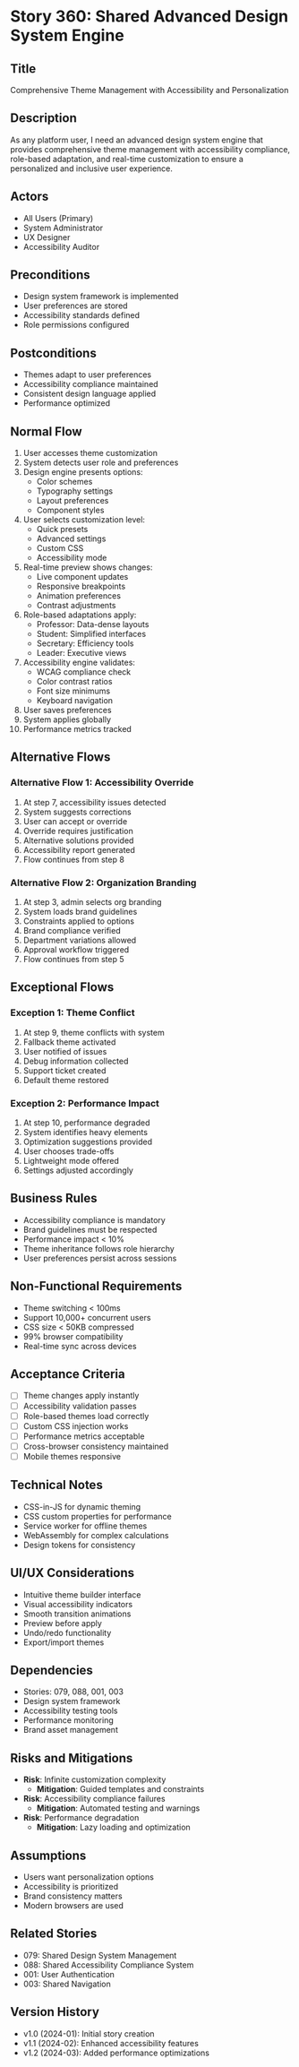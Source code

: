 # Story 360: Shared Advanced Design System Engine

## Title
Comprehensive Theme Management with Accessibility and Personalization

## Description
As any platform user, I need an advanced design system engine that provides comprehensive theme management with accessibility compliance, role-based adaptation, and real-time customization to ensure a personalized and inclusive user experience.

## Actors
- All Users (Primary)
- System Administrator
- UX Designer
- Accessibility Auditor

## Preconditions
- Design system framework is implemented
- User preferences are stored
- Accessibility standards defined
- Role permissions configured

## Postconditions
- Themes adapt to user preferences
- Accessibility compliance maintained
- Consistent design language applied
- Performance optimized

## Normal Flow
1. User accesses theme customization
2. System detects user role and preferences
3. Design engine presents options:
   - Color schemes
   - Typography settings
   - Layout preferences
   - Component styles
4. User selects customization level:
   - Quick presets
   - Advanced settings
   - Custom CSS
   - Accessibility mode
5. Real-time preview shows changes:
   - Live component updates
   - Responsive breakpoints
   - Animation preferences
   - Contrast adjustments
6. Role-based adaptations apply:
   - Professor: Data-dense layouts
   - Student: Simplified interfaces
   - Secretary: Efficiency tools
   - Leader: Executive views
7. Accessibility engine validates:
   - WCAG compliance check
   - Color contrast ratios
   - Font size minimums
   - Keyboard navigation
8. User saves preferences
9. System applies globally
10. Performance metrics tracked

## Alternative Flows

### Alternative Flow 1: Accessibility Override
1. At step 7, accessibility issues detected
2. System suggests corrections
3. User can accept or override
4. Override requires justification
5. Alternative solutions provided
6. Accessibility report generated
7. Flow continues from step 8

### Alternative Flow 2: Organization Branding
1. At step 3, admin selects org branding
2. System loads brand guidelines
3. Constraints applied to options
4. Brand compliance verified
5. Department variations allowed
6. Approval workflow triggered
7. Flow continues from step 5

## Exceptional Flows

### Exception 1: Theme Conflict
1. At step 9, theme conflicts with system
2. Fallback theme activated
3. User notified of issues
4. Debug information collected
5. Support ticket created
6. Default theme restored

### Exception 2: Performance Impact
1. At step 10, performance degraded
2. System identifies heavy elements
3. Optimization suggestions provided
4. User chooses trade-offs
5. Lightweight mode offered
6. Settings adjusted accordingly

## Business Rules
- Accessibility compliance is mandatory
- Brand guidelines must be respected
- Performance impact < 10%
- Theme inheritance follows role hierarchy
- User preferences persist across sessions

## Non-Functional Requirements
- Theme switching < 100ms
- Support 10,000+ concurrent users
- CSS size < 50KB compressed
- 99% browser compatibility
- Real-time sync across devices

## Acceptance Criteria
- [ ] Theme changes apply instantly
- [ ] Accessibility validation passes
- [ ] Role-based themes load correctly
- [ ] Custom CSS injection works
- [ ] Performance metrics acceptable
- [ ] Cross-browser consistency maintained
- [ ] Mobile themes responsive

## Technical Notes
- CSS-in-JS for dynamic theming
- CSS custom properties for performance
- Service worker for offline themes
- WebAssembly for complex calculations
- Design tokens for consistency

## UI/UX Considerations
- Intuitive theme builder interface
- Visual accessibility indicators
- Smooth transition animations
- Preview before apply
- Undo/redo functionality
- Export/import themes

## Dependencies
- Stories: 079, 088, 001, 003
- Design system framework
- Accessibility testing tools
- Performance monitoring
- Brand asset management

## Risks and Mitigations
- **Risk**: Infinite customization complexity
  - **Mitigation**: Guided templates and constraints
- **Risk**: Accessibility compliance failures
  - **Mitigation**: Automated testing and warnings
- **Risk**: Performance degradation
  - **Mitigation**: Lazy loading and optimization

## Assumptions
- Users want personalization options
- Accessibility is prioritized
- Brand consistency matters
- Modern browsers are used

## Related Stories
- 079: Shared Design System Management
- 088: Shared Accessibility Compliance System
- 001: User Authentication
- 003: Shared Navigation

## Version History
- v1.0 (2024-01): Initial story creation
- v1.1 (2024-02): Enhanced accessibility features
- v1.2 (2024-03): Added performance optimizations